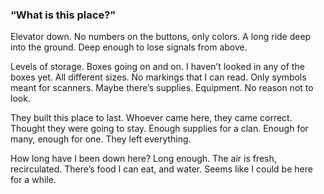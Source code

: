 ### “What is this place?”

Elevator down. No numbers on the buttons, only colors. A long ride deep into the ground. Deep enough to lose signals from above. 

Levels of storage. Boxes going on and on. I haven’t looked in any of the boxes yet. All different sizes. No markings that I can read. Only symbols meant for scanners. Maybe there’s supplies. Equipment. No reason not to look.

They built this place to last. Whoever came here, they came correct. Thought they were going to stay. Enough supplies for a clan. Enough for many, enough for one. They left everything. 

How long have I been down here? Long enough. The air is fresh, recirculated. There’s food I can eat, and water. Seems like I could be here for a while. 



